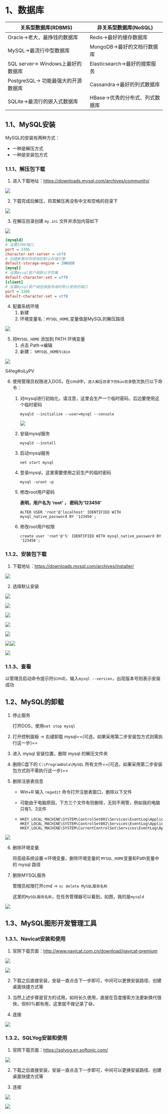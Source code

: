 # 1、数据库

| 关系型数据库(RDBMS)                 | 非关系型数据库(NoSQL)           |
| ----------------------------------- | ------------------------------- |
| Oracle->老大，最挣钱的数据库        | Redis->最好的缓存数据库         |
| MySQL->最流行中型数据库             | MongoDB->最好的文档行数据库     |
| SQL server-> Windows上最好的数据库  | Elasticsearch->最好的搜索服务   |
| PostgreSQL-> 功能最强大的开源数据库 | Cassandra->最好的列式数据库     |
| SQLite->最流行的嵌入式数据库        | HBase->优秀的分布式、列式数据库 |

## 1.1、MySQL安装

MySQL的安装有两种方式：

- 一种是解压方式
- 一种是安装包方式

### 1.1.1、解压包下载

1. 进入下载地址：https://downloads.mysql.com/archives/community/

![](黑马MySQL(一).assets/1.png)

2. 下载完成后解压，将其解压再没有中文和空格的目录下

![](黑马MySQL(一).assets/2.png)

3. 在解压目录创建 `my.ini` 文件并添加内容如下

![](黑马MySQL(一).assets/3.png)

```ini
[mysqld]
# 设置3306端口
port = 3306
character-set-server = utf8
# 创建新表时将使用的默认存储引擎
default-storage-engine = INNODB
[mysql]
# 设置mysql客户端默认字符集
default-character-set = utf8
[client]
# 设置mysql客户端连接服务端时默认使用的端口
port = 3306
default-character-set = utf8
```

4. 配置系统环境
   1. 新建
   2. 环境变量名：`MYSQL_HOME`,变量值是MySQL的解压路径

![](黑马MySQL(一).assets/4.png)



5. 将`MYSQL_HOME` 添加到 PATH 环境变量
   1. 点击 Path->编辑
   2. 新建： `%MYSQL_HOME%\bin`

![](黑马MySQL(一).assets/5.png)

S4!eg#oiLyPV

6. 使用管理员权限进入DOS，在cmd中，`进入解压目录下的bin目录`依次执行以下命令：     

   1. 对mysql进行初始化，请注意，这里会生产一个临时密码，后边要使用这个临时密码

      ```
      mysqld --initialize --user=mysql --console
      ```

      ![](黑马MySQL(一).assets/23.png)

   2. 安装mysql服务
   
      ```
      mysqld --install 
      ```

   3. 启动mysql服务
   
      ```
      net start mysql
      ```

   4. 登录mysql，这里需要使用之前生产的临时密码
   
      ```
      mysql -uroot –p   
      ```

   5. 修改root用户密码

      **表明，用户名为 ‘root’ ， 密码为‘123456’**
   
      ```
      ALTER USER 'root'@'localhost' IDENTIFIED WITH mysql_native_password BY '123456';
      ```

   6. 修改root用户权限
   
      ```
      create user 'root'@'%' IDENTIFIED WITH mysql_native_password BY '123456';
      ```
   
      





### 1.1.2、安装包下载

1. 下载地址：https://downloads.mysql.com/archives/installer/

![](黑马MySQL(一).assets/6.png)



2. 选择默认安装

![](黑马MySQL(一).assets/7.png)

![](黑马MySQL(一).assets/8.png)



![](黑马MySQL(一).assets/9.png)





![](黑马MySQL(一).assets/10.png)





![](黑马MySQL(一).assets/11.png)

![](黑马MySQL(一).assets/12.png)![](黑马MySQL(一).assets/13.png)



![](黑马MySQL(一).assets/14.png)



### 1.1.3、查看 

以管理员启动命令提示符(cmd)，输入`mysql --version`，出现版本号则表示安装成功





## 1.2、MySQL的卸载

1. 停止服务

   打开DOS，使用`net stop mysql`

2. 打开控制面板 -> 右键卸载 mysql==(可选，如果采用第二步安装包方式则需执行这一步)==
3. 进入 mysql 安装位置，删除 mysql 的解压文件夹
4. 删除C盘下的 `C:\ProgramData\MySQL` 所有文件==(可选，如果采用第二步安装包方式则不需执行这一步)==

5. 删除注册表信息

   - Win+R 输入 `regedit` 命令打开注册表窗口，删除以下文件

   - 可能由于电脑原因，下方三个文件有则删除，无则不用管，例如我的电脑只有1、3文件

   - ```
     HKEY_LOCAL_MACHINE\SYSTEM\ControlSet001\Services\EventLog\Application\MySQL
     HKEY_LOCAL_MACHINE\SYSTEM\ControlSet002\Services\EventLog\Application\MySQL
     HKEY_LOCAL_MACHINE\SYSTEM\CurrentControlSet\Services\EventLog\Application\MySQL
     ```

![](黑马MySQL(一).assets/15.png)

6. 删除环境变量

   将高级系统设置->环境变量，删除环境变量的 `MYSQL_HOME`变量和Path变量中的 mysql 路径

7. 删除MYSQL服务

   管理员权限打开cmd -> `sc delete MySQL服务名称`

   这里的`MySQL服务名称`，在任务管理器可以看到，如图，我的是`mysqld`

![](黑马MySQL(一).assets/16.png)





## 1.3、MySQL图形开发管理工具

### 1.3.1、Navicat安装和使用

1. 官网下载页面：http://www.navicat.com.cn/download/navicat-premium

![](黑马MySQL(一).assets/17.png)



![](黑马MySQL(一).assets/18.png)



2. 下载之后直接安装，安装一直点击下一步即可，中间可以更换安装路径、创建桌面快捷方式等
3. 当然上述步骤是官方的试用，如何长久使用，直接在百度搜索方法更新换代很快，但80%都有用，这里就不做记录了😅。

4. 连接

![](黑马MySQL(一).assets/20.png)





### 1.3.2、SQLYog安装和使用



1. 官网下载页面：https://sqlyog.en.softonic.com/

![](黑马MySQL(一).assets/19.png)



2. 下载之后直接安装，安装一直点击下一步即可，中间可以更换安装路径、创建桌面快捷方式等

3. 连接

![](黑马MySQL(一).assets/21.png)



![](黑马MySQL(一).assets/22.png)











